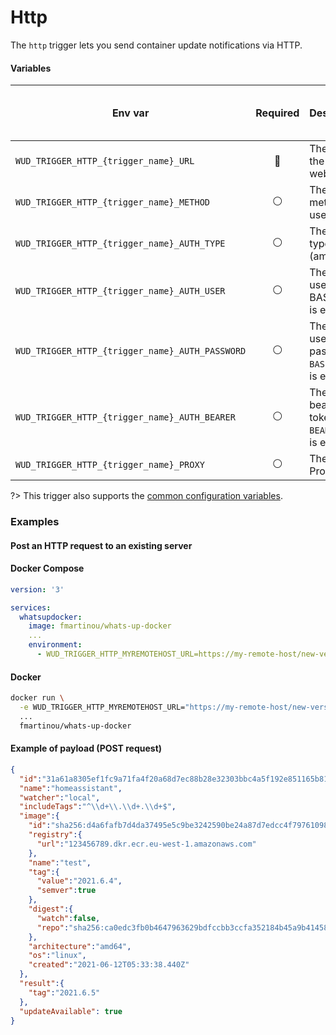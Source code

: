 # Http

The `http` trigger lets you send container update notifications via HTTP.

#### Variables

| Env var                                         |    Required    | Description                                       | Supported values             | Default value when missing |
|-------------------------------------------------|:--------------:|---------------------------------------------------|------------------------------|----------------------------| 
| `WUD_TRIGGER_HTTP_{trigger_name}_URL`           |  :red_circle:  | The URL of the webhook                            | Valid http or https endpoint |                            |
| `WUD_TRIGGER_HTTP_{trigger_name}_METHOD`        | :white_circle: | The HTTP method to use                            | `GET`, `POST`                | `POST`                     |
| `WUD_TRIGGER_HTTP_{trigger_name}_AUTH_TYPE`     | :white_circle: | The Auth type (among )                            | `BASIC`, `BEARER`            | `BASIC`                    |
| `WUD_TRIGGER_HTTP_{trigger_name}_AUTH_USER`     | :white_circle: | The Auth user if BASIC Auth is enabled            |                              |                            |
| `WUD_TRIGGER_HTTP_{trigger_name}_AUTH_PASSWORD` | :white_circle: | The Auth user password if `BASIC` Auth is enabled |                              |                            |
| `WUD_TRIGGER_HTTP_{trigger_name}_AUTH_BEARER`   | :white_circle: | The Auth bearer token if `BEARER` Auth is enabled |                              |                            |
| `WUD_TRIGGER_HTTP_{trigger_name}_PROXY`         | :white_circle: | The HTTP Proxy                                    |                              |                            |

?> This trigger also supports the [common configuration variables](configuration/triggers/?id=common-trigger-configuration).

### Examples

#### Post an HTTP request to an existing server 

<!-- tabs:start -->
#### **Docker Compose**
```yaml
version: '3'

services:
  whatsupdocker:
    image: fmartinou/whats-up-docker
    ...
    environment:
      - WUD_TRIGGER_HTTP_MYREMOTEHOST_URL=https://my-remote-host/new-version
```
#### **Docker**
```bash
docker run \
  -e WUD_TRIGGER_HTTP_MYREMOTEHOST_URL="https://my-remote-host/new-version" \
  ...
  fmartinou/whats-up-docker
```
<!-- tabs:end -->

#### Example of payload (POST request)
```json
{
  "id":"31a61a8305ef1fc9a71fa4f20a68d7ec88b28e32303bbc4a5f192e851165b816",
  "name":"homeassistant",
  "watcher":"local",
  "includeTags":"^\\d+\\.\\d+.\\d+$",
  "image":{
    "id":"sha256:d4a6fafb7d4da37495e5c9be3242590be24a87d7edcc4f79761098889c54fca6",
    "registry":{
      "url":"123456789.dkr.ecr.eu-west-1.amazonaws.com"
    },
    "name":"test",
    "tag":{
      "value":"2021.6.4",
      "semver":true
    },
    "digest":{
      "watch":false,
      "repo":"sha256:ca0edc3fb0b4647963629bdfccbb3ccfa352184b45a9b4145832000c2878dd72"
    },
    "architecture":"amd64",
    "os":"linux",
    "created":"2021-06-12T05:33:38.440Z"
  },
  "result":{
    "tag":"2021.6.5"
  },
  "updateAvailable": true
}
```
